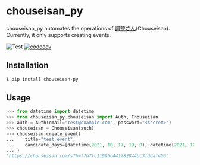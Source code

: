 # chouseisan_py
chouseisan_py automates the operations of [調整さん](https://chouseisan.com/)(Chouseisan).
Currently, it only supports creating events.

![Test](https://github.com/ryu22e/chouseisan_py/actions/workflows/test.yml/badge.svg)
[![codecov](https://codecov.io/gh/ryu22e/chouseisan_py/branch/main/graph/badge.svg?token=rB5RS1bewF)](https://codecov.io/gh/ryu22e/chouseisan_py)

## Installation

```python
$ pip install chouseisan-py
```

## Usage

```python
>>> from datetime import datetime
>>> from chouseisan_py.chouseisan import Auth, Chouseisan
>>> auth = Auth(email="test@example.com", password="<secret>")
>>> chouseisan = Chouseisan(auth)
>>> chouseisan.create_event(
...    title="test event",
...    candidate_days=[datetime(2021, 10, 17, 19, 0), datetime(2021, 10, 18, 19, 0)]
... )
'https://chouseisan.com/s?h=f7b7fc11995b441782844bc3fddaf456'
```
